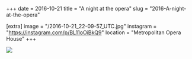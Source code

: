 +++
date = 2016-10-21
title = "A night at the opera"
slug = "2016-A-night-at-the-opera"

[extra]
image = "/2016-10-21_22-09-57_UTC.jpg"
instagram = "https://instagram.com/p/BL11oOiBkQ9"
location = "Metropolitan Opera House"
+++

<img src="/2016-10-21_22-09-57_UTC.jpg" />
